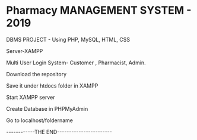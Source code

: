 # Pharmacy MANAGEMENT SYSTEM - 2019


DBMS PROJECT - Using PHP, MySQL, HTML, CSS


Server-XAMPP


Multi User Login System- Customer , Pharmacist, Admin.

Download the repository

Save it under htdocs folder in XAMPP 

Start XAMPP server 

Create Database in PHPMyAdmin 

Go to localhost/foldername

------------THE END-----------------------
